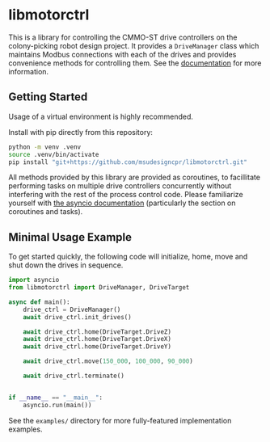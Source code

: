 # libmotorctrl

This is a library for controlling the CMMO-ST drive controllers on the
colony-picking robot design project. It provides a `DriveManager` class which
maintains Modbus connections with each of the drives and provides convenience
methods for controlling them. See the [documentation][apidocs] for more
information.

[apidocs]: https://msudesigncpr.github.io/libmotorctrl

## Getting Started

Usage of a virtual environment is highly recommended.

Install with pip directly from this repository:

```sh
python -m venv .venv
source .venv/bin/activate
pip install "git+https://github.com/msudesigncpr/libmotorctrl.git"
```

All methods provided by this library are provided as coroutines, to
facillitate performing tasks on multiple drive controllers
concurrently without interfering with the rest of the process control
code. Please familiarize yourself with [the asyncio
documentation][asyncdocs] (particularly the section on coroutines and
tasks).

[asyncdocs]: https://docs.python.org/3/library/asyncio.html

## Minimal Usage Example

To get started quickly, the following code will initialize, home, move
and shut down the drives in sequence.

```python
import asyncio
from libmotorctrl import DriveManager, DriveTarget

async def main():
    drive_ctrl = DriveManager()
    await drive_ctrl.init_drives()

    await drive_ctrl.home(DriveTarget.DriveZ)
    await drive_ctrl.home(DriveTarget.DriveX)
    await drive_ctrl.home(DriveTarget.DriveY)

    await drive_ctrl.move(150_000, 100_000, 90_000)

    await drive_ctrl.terminate()


if __name__ == "__main__":
    asyncio.run(main())
```

See the `examples/` directory for more fully-featured implementation
examples.
